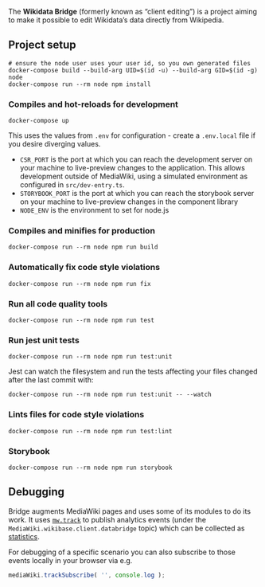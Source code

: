 The **Wikidata Bridge** (formerly known as “client editing”) is a project aiming to make it possible to edit Wikidata’s data directly from Wikipedia.

## Project setup
```
# ensure the node user uses your user id, so you own generated files
docker-compose build --build-arg UID=$(id -u) --build-arg GID=$(id -g) node
docker-compose run --rm node npm install
```

### Compiles and hot-reloads for development
```
docker-compose up
```

This uses the values from `.env` for configuration - create a `.env.local` file if you desire diverging values.

* `CSR_PORT` is the port at which you can reach the development server on your machine to live-preview changes to the application. This allows development outside of MediaWiki, using a simulated environment as configured in `src/dev-entry.ts`.
* `STORYBOOK_PORT` is the port at which you can reach the storybook server on your machine to live-preview changes in the component library
* `NODE_ENV` is the environment to set for node.js


### Compiles and minifies for production
```
docker-compose run --rm node npm run build
```

### Automatically fix code style violations
```
docker-compose run --rm node npm run fix
```

### Run all code quality tools
```
docker-compose run --rm node npm run test
```

### Run jest unit tests
```
docker-compose run --rm node npm run test:unit
```
Jest can watch the filesystem and run the tests affecting your files changed after the last commit with:
```
docker-compose run --rm node npm run test:unit -- --watch
```

### Lints files for code style violations
```
docker-compose run --rm node npm run test:lint
```

### Storybook
```
docker-compose run --rm node npm run storybook
```

## Debugging

Bridge augments MediaWiki pages and uses some of its modules to do its work.
It uses [`mw.track`](https://www.mediawiki.org/wiki/ResourceLoader/Core_modules#mw.track) to publish analytics events (under the `MediaWiki.wikibase.client.databridge` topic) which can be collected as [statistics](https://www.mediawiki.org/wiki/Manual:How_to_debug/en#Statistics).

For debugging of a specific scenario you can also subscribe to those events locally in your browser via e.g.

```javascript
mediaWiki.trackSubscribe( '', console.log );
```
